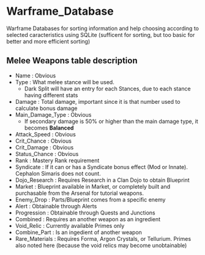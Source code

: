 # Warframe_Database
Warframe Databases for sorting information and help choosing according to selected caracteristics using SQLite (sufficent for sorting, but too basic for better and more efficient sorting)

## Melee Weapons table description
- Name : Obvious
- Type : What melee stance will be used.
  - Dark Split will have an entry for each Stances, due to each stance having different stats
- Damage : Total damage, important since it is that number used to calculate bonus damage
- Main_Damage_Type : Obvious
  - If secondary damage is 50% or higher than the main damage type, it becomes **Balanced**
- Attack_Speed : Obvious
- Crit_Chance : Obvious
- Crit_Damage : Obvious
- Status_Chance : Obvious
- Rank : Mastery Rank requirement
- Syndicate : If it can or has a Syndicate bonus effect (Mod or Innate). Cephalon Simaris does not count.
- Dojo_Research : Requires Research in a Clan Dojo to obtain Blueprint
- Market : Blueprint available in Market, or completely built and purchasable from the Arsenal for tutorial weapons.
- Enemy_Drop : Parts/Blueprint comes from a specific enemy
- Alert : Obtainable through Alerts
- Progression : Obtainable through Quests and Junctions
- Combined : Requires an another weapon as an ingredient
- Void_Relic : Currently available Primes only
- Combine_Part : Is an ingedient of another weapon
- Rare_Materials : Requires Forma, Argon Crystals, or Tellurium. Primes also noted here (because the void relics may become unobtainable)
